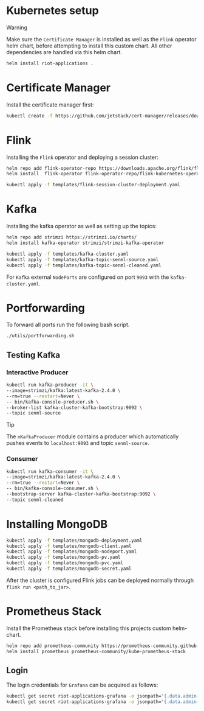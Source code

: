 # Kubernetes setup

>[!WARNING]
> Make sure the `Certificate Manager` is installed as well as the `Flink` operator helm chart, before attempting to install this custom chart.
> All other dependencies are handled via this helm chart.
```bash
helm install riot-applications .
```

# Certificate Manager

Install the certificate manager first:

```bash
kubectl create -f https://github.com/jetstack/cert-manager/releases/download/v1.8.2/cert-manager.yaml
```

# Flink

Installing the `Flink` operator and deploying a session cluster:
```bash
helm repo add flink-operator-repo https://downloads.apache.org/flink/flink-kubernetes-operator-1.8.0/
helm install  flink-operator flink-operator-repo/flink-kubernetes-operator

kubectl apply -f templates/flink-session-cluster-deployment.yaml
```
# Kafka
Installing the kafka operator as well as setting up the topics:
```bash
helm repo add strimzi https://strimzi.io/charts/
helm install kafka-operator strimzi/strimzi-kafka-operator

kubectl apply -f templates/kafka-cluster.yaml 
kubectl apply -f templates/kafka-topic-senml-source.yaml 
kubectl apply -f templates/kafka-topic-senml-cleaned.yaml 
```

For `Kafka` external `NodePorts` are configured on port `9093` with the `kafka-cluster.yaml`.

# Portforwarding
To forward all ports run the following bash script.

```bash
./utils/portforwarding.sh
```

## Testing Kafka

### Interactive Producer

```bash
kubectl run kafka-producer -it \
--image=strimzi/kafka:latest-kafka-2.4.0 \
--rm=true --restart=Never \
-- bin/kafka-console-producer.sh \
--broker-list kafka-cluster-kafka-bootstrap:9092 \
--topic senml-source
```

> [!TIP]
> The `nKafkaProducer` module contains a producer which automatically pushes events to `localhost:9093`
> and topic `senml-source`.

### Consumer
```bash
kubectl run kafka-consumer -it \
--image=strimzi/kafka:latest-kafka-2.4.0 \
--rm=true --restart=Never \
-- bin/kafka-console-consumer.sh \
--bootstrap-server kafka-cluster-kafka-bootstrap:9092 \
--topic senml-cleaned
```

# Installing MongoDB

```bash
kubectl apply -f templates/mongodb-deployment.yaml
kubectl apply -f templates/mongodb-client.yaml
kubectl apply -f templates/mongodb-nodeport.yaml
kubectl apply -f templates/mongodb-pv.yaml
kubectl apply -f templates/mongodb-pvc.yaml
kubectl apply -f templates/mongodb-secret.yaml
```
After the cluster is configured Flink jobs can be deployed normally through `flink run <path_to_jar>`.

# Prometheus Stack
Install the Prometheus stack before installing this projects custom helm-chart.

```bash
helm repo add prometheus-community https://prometheus-community.github.io/helm-charts
helm install prometheus prometheus-community/kube-prometheus-stack
```

## Login
The login credentials for `Grafana` can be acquired as follows:

```bash
kubectl get secret riot-applications-grafana -o jsonpath="{.data.admin-user}" | base64 --decode ; echo
kubectl get secret riot-applications-grafana -o jsonpath="{.data.admin-password}" | base64 --decode ; echo
```
